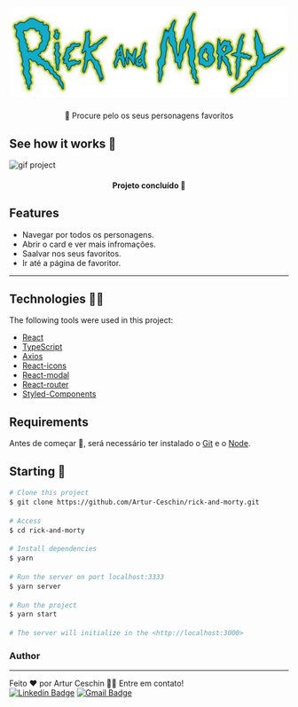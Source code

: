 <h1 align="center">
    <img  src="./src/assets/rick-and-morty.png" alt="Rick and Morty" />
</h1>

<p align="center">🚀 Procure pelo os seus personagens favoritos</p>

## See how it works 📸
![gif project](./src/assets/rickandmorty.gif)

<h4 align="center"> 
	Projeto concluído 🎉
</h4>

## Features

- Navegar por todos os personagens.
- Abrir o card e ver mais infromações.
- Saalvar nos seus favoritos.
- Ir até a página de favoritor.

---


## Technologies 👩‍💻

The following tools were used in this project:

- [React](https://pt-br.reactjs.org/)
- [TypeScript](https://www.typescriptlang.org/)
- [Axios](https://github.com/axios/axios)
- [React-icons](https://react-icons.github.io/react-icons/)
- [React-modal](https://www.npmjs.com/package/react-modal)
- [React-router](https://reactrouter.com/)
- [Styled-Components](https://styled-components.com/)

## Requirements

Antes de começar 🏁, será necessário ter instalado o [Git](https://git-scm.com) e o [Node](https://nodejs.org/en/).

## Starting 🚀

```bash
# Clone this project
$ git clone https://github.com/Artur-Ceschin/rick-and-morty.git

# Access
$ cd rick-and-morty

# Install dependencies
$ yarn

# Run the server on port localhost:3333
$ yarn server

# Run the project
$ yarn start

# The server will initialize in the <http://localhost:3000>
```

### Author
---

Feito ❤️ por Artur Ceschin 👋🏽 Entre em contato!
<br/>
[![Linkedin Badge](https://img.shields.io/badge/-Artur-blue?style=flat-square&logo=Linkedin&logoColor=white&link=https://www.linkedin.com/in/artur-peres-ceschin-programador/)](https://www.linkedin.com/in/artur-peres-ceschin-programador/) 
[![Gmail Badge](https://img.shields.io/badge/-artur.ceschin@.com-c14438?style=flat-square&logo=Gmail&logoColor=white&link=mailto:artur.ceschin@gmail.com)](mailto:artur.ceschin@gmail.com)